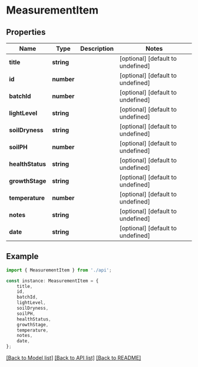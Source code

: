 # MeasurementItem


## Properties

Name | Type | Description | Notes
------------ | ------------- | ------------- | -------------
**title** | **string** |  | [optional] [default to undefined]
**id** | **number** |  | [optional] [default to undefined]
**batchId** | **number** |  | [optional] [default to undefined]
**lightLevel** | **string** |  | [optional] [default to undefined]
**soilDryness** | **string** |  | [optional] [default to undefined]
**soilPH** | **number** |  | [optional] [default to undefined]
**healthStatus** | **string** |  | [optional] [default to undefined]
**growthStage** | **string** |  | [optional] [default to undefined]
**temperature** | **number** |  | [optional] [default to undefined]
**notes** | **string** |  | [optional] [default to undefined]
**date** | **string** |  | [optional] [default to undefined]

## Example

```typescript
import { MeasurementItem } from './api';

const instance: MeasurementItem = {
    title,
    id,
    batchId,
    lightLevel,
    soilDryness,
    soilPH,
    healthStatus,
    growthStage,
    temperature,
    notes,
    date,
};
```

[[Back to Model list]](../README.md#documentation-for-models) [[Back to API list]](../README.md#documentation-for-api-endpoints) [[Back to README]](../README.md)
